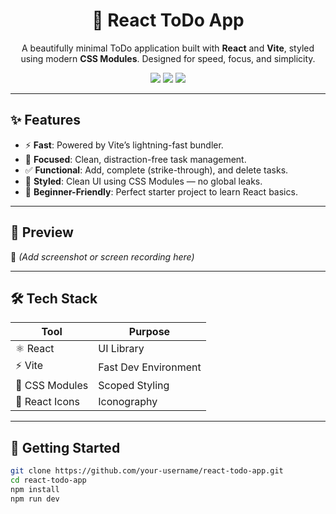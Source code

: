 <h1 align="center">📝 React ToDo App</h1>

<p align="center">
  A beautifully minimal ToDo application built with <strong>React</strong> and <strong>Vite</strong>, styled using modern <strong>CSS Modules</strong>. Designed for speed, focus, and simplicity.
</p>

<p align="center">
  <img src="https://img.shields.io/badge/React-18-blue?style=flat-square&logo=react" />
  <img src="https://img.shields.io/badge/Vite-fast-purple?style=flat-square&logo=vite" />
  <img src="https://img.shields.io/badge/Live-Demo-green?style=flat-square&logo=vercel" />
</p>

---

## ✨ Features

- ⚡ **Fast**: Powered by Vite’s lightning-fast bundler.
- 🎯 **Focused**: Clean, distraction-free task management.
- ✅ **Functional**: Add, complete (strike-through), and delete tasks.
- 🎨 **Styled**: Clean UI using CSS Modules — no global leaks.
- 🧠 **Beginner-Friendly**: Perfect starter project to learn React basics.

---

## 🧪 Preview


📸 *(Add screenshot or screen recording here)*

---

## 🛠️ Tech Stack

| Tool       | Purpose                  |
|------------|--------------------------|
| ⚛️ React   | UI Library               |
| ⚡ Vite     | Fast Dev Environment     |
| 🎨 CSS Modules | Scoped Styling         |
| 🎯 React Icons | Iconography             |

---

## 🔧 Getting Started

```bash
git clone https://github.com/your-username/react-todo-app.git
cd react-todo-app
npm install
npm run dev
